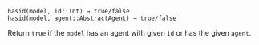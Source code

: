 ```
hasid(model, id::Int) → true/false
hasid(model, agent::AbstractAgent) → true/false
```

Return `true` if the `model` has an agent with given `id` or has the given `agent`.
